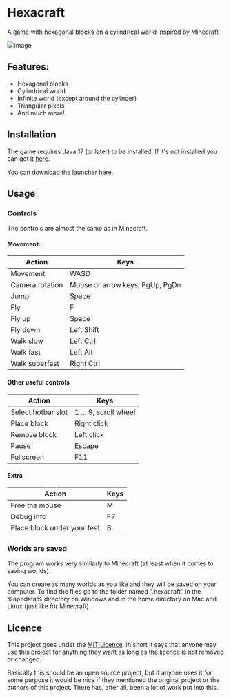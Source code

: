 # Hexacraft

A game with hexagonal blocks on a cylindrical world inspired by Minecraft

![image](https://martomate.com/games/hexacraft/hexacraft_in_game_0.10.png)

## Features:

- Hexagonal blocks
- Cylindrical world
- Infinite world (except around the cylinder)
- Triangular pixels
- And much more!

## Installation

The game requires Java 17 (or later) to be installed. If it's not installed you can get it [here](https://www.oracle.com/java/technologies/downloads/).

You can download the launcher [here](https://github.com/Martomate/Hexacraft/releases/tag/launcher-1.2.1).

## Usage

### Controls
The controls are almost the same as in Minecraft.

#### Movement:
| Action          | Keys                             |
|-----------------|----------------------------------|
| Movement        | WASD                             |
| Camera rotation | Mouse or arrow keys, PgUp, PgDn  |
| Jump            | Space                            |
| Fly             | F                                |
| Fly up          | Space                            |
| Fly down        | Left Shift                       |
| Walk slow       | Left Ctrl                        |
| Walk fast       | Left Alt                         |
| Walk superfast  | Right Ctrl                       |

#### Other useful controls
| Action              | Keys                  |
|---------------------|-----------------------|
| Select hotbar slot  | 1 ... 9, scroll wheel |
| Place block         | Right click           |
| Remove block        | Left click            |
| Pause               | Escape                |
| Fullscreen          | F11                   |

#### Extra
| Action                       | Keys                  |
|------------------------------|-----------------------|
| Free the mouse               | M                     |
| Debug info                   | F7                    |
| Place block under your feet  | B                     |

### Worlds are saved
The program works very similarly to Minecraft (at least when it comes to saving worlds).

You can create as many worlds as you like and they will be saved on your computer. To find the files go to the folder named ".hexacraft" in the %appdata% directory on Windows and in the home directory on Mac and Linux (just like for Minecraft).

## Licence

This project goes under the [MIT Licence](LICENSE). In short it says that anyone may use this project for anything they want as long as the licence is not removed or changed.

Basically this should be an open source project, but if anyone uses it for some purpose it would be nice if they mentioned the original project or the authors of this project. There has, after all, been a lot of work put into this.

